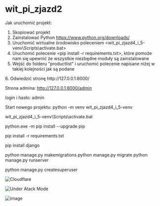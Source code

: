 # wit_pi_zjazd2


Jak uruchomić projekt:

1. Skopiować projekt
2. Zainstalować Python https://www.python.org/downloads/
3. Uruchomić wirtualne środowisko poleceniem <wit_pi_zjazd4_i_5-venv\Scripts\activate.bat>
4. Uruchomić polecenie <pip install -r requirements.txt>, które pomoże nam się upewnić że wszystkie niezbędne moduły są zainstalowane
5. Wejść do folderu "productlist" i uruchomić polecenie napisane niżej w takiej kolejności jak są podane
<python manage.py makemigrations>
<python manage.py migrate>
<python manage.py runserver>
6. Odwiedzić stronę http://127.0.0.1:8000/

Strona admina:
http://127.0.0.1:8000/admin

login i hasło: admin



Start nowego projektu:
python -m venv wit_pi_zjazd4_i_5-venv

wit_pi_zjazd4_i_5-venv\Scripts\activate.bat

python.exe -m pip install --upgrade pip

pip install -r requirements.txt

pip install django

python manage.py makemigrations
python manage.py migrate
python manage.py runserver

python manage.py createsuperuser

![Cloudflare](https://github.com/yevheniiskakun/wit_pi_zjazd4_i_5/assets/56674669/79150100-c3cc-48ee-bd5c-12ed47fa0d0a)

![Under Atack Mode](https://github.com/yevheniiskakun/wit_pi_zjazd4_i_5/assets/56674669/78b96ca9-c360-4cdb-811a-ab4f036f2d28)

![image](https://github.com/yevheniiskakun/wit_pi_zjazd4_i_5/assets/56674669/483c2554-c8fe-446a-8002-bae4bd5525a5)

